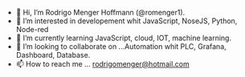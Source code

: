 - 👋 Hi, I’m Rodrigo Menger Hoffmann (@romenger1).
- 👀 I’m interested in developement whit JavaScript, NoseJS, Python, Node-red
- 🌱 I’m currently learning JavaScript, cloud, IOT, machine  learning.
- 💞️ I’m looking to collaborate on ...Automation whit PLC, Grafana, Dashboard, Database.
- 📫 How to reach me ... rodrigomenger@hotmail.com

<!---
romenger1/romenger1 is a ✨ special ✨ repository because its `README.md` (this file) appears on your GitHub profile.
You can click the Preview link to take a look at your changes.
--->
